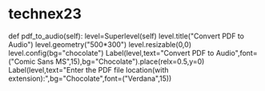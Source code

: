 # technex23
def pdf_to_audio(self):
     level=Superlevel(self)
     level.title("Convert PDF to Audio")
     level.geometry("500*300")
     level.resizable(0,0)
     level.config(bg="chocolate")
     Label(level,text="Convert PDF to Audio",font=("Comic Sans MS",15),bg="Chocolate").place(relx=0.5,y=0)
     Label(level,text="Enter the PDF file location(with extension):",bg="Chocolate",font=("Verdana",15))
